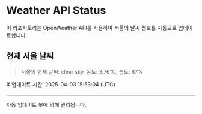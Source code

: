 
# Weather API Status

이 리포지토리는 OpenWeather API를 사용하여 서울의 날씨 정보를 자동으로 업데이트합니다.

## 현재 서울 날씨
> 서울의 현재 날씨: clear sky, 온도: 3.76°C, 습도: 87%

⏳ 업데이트 시간: 2025-04-03 15:53:04 (UTC)

---
자동 업데이트 봇에 의해 관리됩니다.
